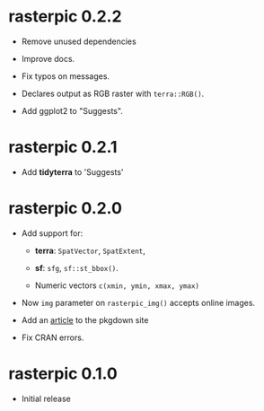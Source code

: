 # rasterpic 0.2.2

-   Remove unused dependencies

-   Improve docs.

-   Fix typos on messages.

-   Declares output as RGB raster with `terra::RGB()`.

-   Add ggplot2 to "Suggests".

# rasterpic 0.2.1

-   Add **tidyterra** to 'Suggests'

# rasterpic 0.2.0

-   Add support for:

    -   **terra**: `SpatVector`, `SpatExtent`,

    -   **sf**: `sfg`, `sf::st_bbox()`.

    -   Numeric vectors `c(xmin, ymin, xmax, ymax)`

-   Now `img` parameter on `rasterpic_img()` accepts online images.

-   Add an [article](https://dieghernan.github.io/rasterpic/articles/plots.html)
    to the pkgdown site

-   Fix CRAN errors.

# rasterpic 0.1.0

-   Initial release
